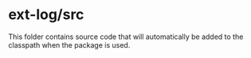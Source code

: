 # ext-log/src

This folder contains source code that will automatically be added to the classpath when
the package is used.
